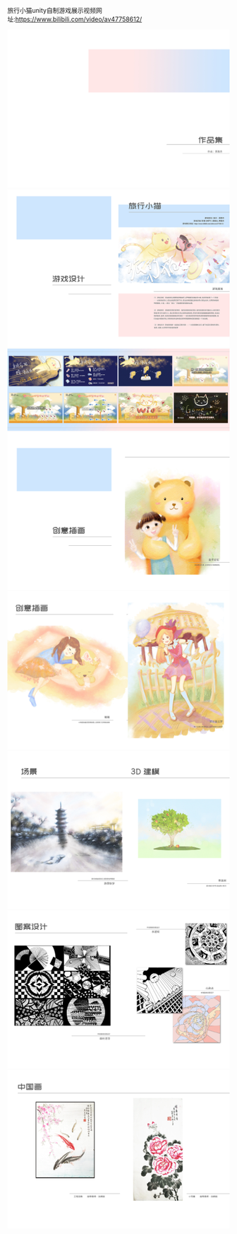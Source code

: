 旅行小猫unity自制游戏展示视频网址:https://www.bilibili.com/video/av47758612/  
  
 
![](https://github.com/milkmilkrabbit/SampleReels/blob/master/01封面1.jpg)
![](https://github.com/milkmilkrabbit/SampleReels/blob/master/02游戏.jpg)
![](https://github.com/milkmilkrabbit/SampleReels/blob/master/03游戏介绍.jpg)
![](https://github.com/milkmilkrabbit/SampleReels/blob/master/04插画1.jpg)
![](https://github.com/milkmilkrabbit/SampleReels/blob/master/05插画2.jpg)
![](https://github.com/milkmilkrabbit/SampleReels/blob/master/06场景.jpg)
![](https://github.com/milkmilkrabbit/SampleReels/blob/master/07平面.jpg)
![](https://github.com/milkmilkrabbit/SampleReels/blob/master/08国画.jpg)  

 
